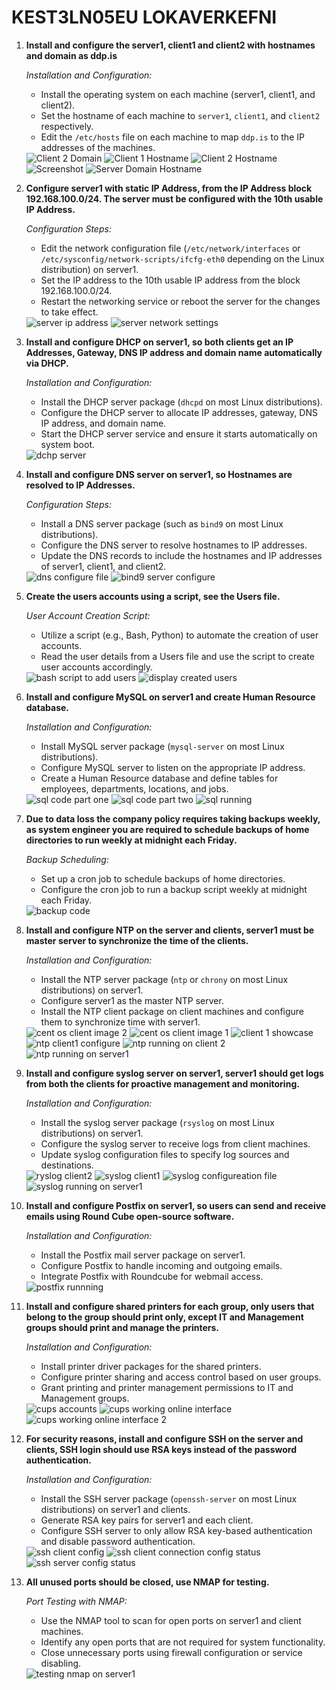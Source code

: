 # KEST3LN05EU LOKAVERKEFNI

1. **Install and configure the server1, client1 and client2 with hostnames and domain as ddp.is**

   *Installation and Configuration:*
   - Install the operating system on each machine (server1, client1, and client2).
   - Set the hostname of each machine to `server1`, `client1`, and `client2` respectively.
   - Edit the `/etc/hosts` file on each machine to map `ddp.is` to the IP addresses of the machines.

   <img src="image-archive/1. Install and configure the server1, client1 and client2 with hostnames and domain as ddp.is/client2-domain.png" alt="Client 2 Domain" style="max-width: 400px;">
   <img src="image-archive\1. Install and configure the server1, client1 and client2 with hostnames and domain as ddp.is\hosname-domin-client1.png" alt="Client 1 Hostname" style="max-width: 400px;">
   <img src="image-archive/1. Install and configure the server1, client1 and client2 with hostnames and domain as ddp.is/hostname-client2.png" alt="Client 2 Hostname" style="max-width: 400px;">
   <img src="image-archive/1. Install and configure the server1, client1 and client2 with hostnames and domain as ddp.is/Screenshot 2024-02-20 090252.png" alt="Screenshot" style="max-width: 400px;">
   <img src="image-archive/1. Install and configure the server1, client1 and client2 with hostnames and domain as ddp.is/Server-domain-hostname.png" alt="Server Domain Hostname" style="max-width: 400px;">

2. **Configure server1 with static IP Address, from the IP Address block 192.168.100.0/24. The server must be configured with the 10th usable IP Address.**

   *Configuration Steps:*
   - Edit the network configuration file (`/etc/network/interfaces` or `/etc/sysconfig/network-scripts/ifcfg-eth0` depending on the Linux distribution) on server1.
   - Set the IP address to the 10th usable IP address from the block 192.168.100.0/24.
   - Restart the networking service or reboot the server for the changes to take effect.

    <img src="image-archive\2. configure server1 with static IP Address\server-ip-a.png" alt="server ip address" style="max-width: 400px;">
    <img src="image-archive\2. configure server1 with static IP Address\Server-network.png" alt="server network settings" style="max-width: 400px;">

3. **Install and configure DHCP on server1, so both clients get an IP Addresses, Gateway, DNS IP address and domain name automatically via DHCP.**

   *Installation and Configuration:*
   - Install the DHCP server package (`dhcpd` on most Linux distributions).
   - Configure the DHCP server to allocate IP addresses, gateway, DNS IP address, and domain name.
   - Start the DHCP server service and ensure it starts automatically on system boot.

   <img src="image-archive\3. Install and configure DHCP on server1\Server-dhcp.png" alt="dchp server">

4. **Install and configure DNS server on server1, so Hostnames are resolved to IP Addresses.**

   *Configuration Steps:*
   - Install a DNS server package (such as `bind9` on most Linux distributions).
   - Configure the DNS server to resolve hostnames to IP addresses.
   - Update the DNS records to include the hostnames and IP addresses of server1, client1, and client2.

    <img src="image-archive\4. Install and configure DNS server on server1\dns-conf.png" alt="dns configure file" style="max-width: 400px;">
    <img src="image-archive\4. Install and configure DNS server on server1\dns.png" alt="bind9 server configure" style="max-width: 400px;">

5. **Create the users accounts using a script, see the Users file.**

   *User Account Creation Script:*
   - Utilize a script (e.g., Bash, Python) to automate the creation of user accounts.
   - Read the user details from a Users file and use the script to create user accounts accordingly.

   <img src="image-archive\5. Create the users accounts using a script\user-add.png" alt="bash script to add users" style="max-width: 400px;">
    <img src="image-archive\5. Create the users accounts using a script\users.png" alt="display created users" style="max-width: 400px;"> 


6. **Install and configure MySQL on server1 and create Human Resource database.**

   *Installation and Configuration:*
   - Install MySQL server package (`mysql-server` on most Linux distributions).
   - Configure MySQL server to listen on the appropriate IP address.
   - Create a Human Resource database and define tables for employees, departments, locations, and jobs.

   <img src="image-archive\6. Install and configure MySQL on server1 and create Human Resource database\sql-code.png" alt="sql code part one" style="max-width: 400px;">
   <img src="image-archive\6. Install and configure MySQL on server1 and create Human Resource database\sql-code2.png" alt="sql code part two" style="max-width: 400px;">
   <img src="image-archive\6. Install and configure MySQL on server1 and create Human Resource database\sql-running.png" alt="sql running" style="max-width: 400px;">

7. **Due to data loss the company policy requires taking backups weekly, as system engineer you are required to schedule backups of home directories to run weekly at midnight each Friday.**

   *Backup Scheduling:*
   - Set up a cron job to schedule backups of home directories.
   - Configure the cron job to run a backup script weekly at midnight each Friday.

   <img src="image-archive\7. Due to data loss the company policy requires taking backups weekly\backup.png" alt="backup code" style="max-width: 400px;">

8. **Install and configure NTP on the server and clients, server1 must be master server to synchronize the time of the clients.**

   *Installation and Configuration:*
   - Install the NTP server package (`ntp` or `chrony` on most Linux distributions) on server1.
   - Configure server1 as the master NTP server.
   - Install the NTP client package on client machines and configure them to synchronize time with server1.

   <img src="image-archive\8. Install and configure NTP on the server and clients\ntp-client-centos-2.png" alt="cent os client image 2" style="max-width: 400px;">
   <img src="image-archive\8. Install and configure NTP on the server and clients\ntp-client-centos.png" alt="cent os client image 1" style="max-width: 400px;">
   <img src="image-archive\8. Install and configure NTP on the server and clients\ntp-client1-showcase.png" alt="client 1 showcase" style="max-width: 400px;">
   <img src="image-archive\8. Install and configure NTP on the server and clients\ntp-client1.png" alt="ntp client1 configure" style="max-width: 400px;">
   <img src="image-archive\8. Install and configure NTP on the server and clients\ntp-running-client2.png" alt="ntp running on client 2" style="max-width: 400px;">
   <img src="image-archive\8. Install and configure NTP on the server and clients\ntp-server1.png" alt="ntp running on server1" style="max-width: 400px;">

9. **Install and configure syslog server on server1, server1 should get logs from both the clients for proactive management and monitoring.**

   *Installation and Configuration:*
   - Install the syslog server package (`rsyslog` on most Linux distributions) on server1.
   - Configure the syslog server to receive logs from client machines.
   - Update syslog configuration files to specify log sources and destinations.

   <img src="image-archive\9. Install and configure syslog server on server1\rsyslog_client2 .png" alt="ryslog client2" style="max-width: 400px;">
   <img src="image-archive\9. Install and configure syslog server on server1\syslog-client1.png" alt="syslog client1 " style="max-width: 400px;">
   <img src="image-archive\9. Install and configure syslog server on server1\syslog-configuration-file.png" alt="syslog configureation file" style="max-width: 400px;">
   <img src="image-archive\9. Install and configure syslog server on server1\syslog-server1-running.png" alt="syslog running on server1" style="max-width: 400px;">

10. **Install and configure Postfix on server1, so users can send and receive emails using Round Cube open-source software.**

    *Installation and Configuration:*
    - Install the Postfix mail server package on server1.
    - Configure Postfix to handle incoming and outgoing emails.
    - Integrate Postfix with Roundcube for webmail access.

    <img src="image-archive\10. Install and configure Postfix on server1\postfix.png" alt="postfix runnning" style="max-width: 400px;">

11. **Install and configure shared printers for each group, only users that belong to the group should print only, except IT and Management groups should print and manage the printers.**

    *Installation and Configuration:*
    - Install printer driver packages for the shared printers.
    - Configure printer sharing and access control based on user groups.
    - Grant printing and printer management permissions to IT and Management groups.

    <img src="image-archive\11. Install and configure shared printers for each group\cups-account.png" alt="cups accounts" style="max-width: 400px;">
    <img src="image-archive\11. Install and configure shared printers for each group\cups-working-online-interface.png" alt="cups working online interface" style="max-width: 400px;">
    <img src="image-archive\11. Install and configure shared printers for each group\cups-working-online-interface2.png" alt="cups working online interface 2" style="max-width: 400px;">

12. **For security reasons, install and configure SSH on the server and clients, SSH login should use RSA keys instead of the password authentication.**

    *Installation and Configuration:*
    - Install the SSH server package (`openssh-server` on most Linux distributions) on server1 and clients.
    - Generate RSA key pairs for server1 and each client.
    - Configure SSH server to only allow RSA key-based authentication and disable password authentication.

    <img src="image-archive\12. For security reasons, install and configure SSH on the server and clients\ssh-client-config.png" alt="ssh client config" style="max-width: 400px;">
    <img src="image-archive\12. For security reasons, install and configure SSH on the server and clients\ssh-client-connection-config-status.png" alt=" ssh client connection config status" style="max-width: 400px;">
    <img src="image-archive\12. For security reasons, install and configure SSH on the server and clients\ssh-server-config-status-connection.png" alt="ssh server config status" style="max-width: 400px;">

13. **All unused ports should be closed, use NMAP for testing.**

    *Port Testing with NMAP:*
    - Use the NMAP tool to scan for open ports on server1 and client machines.
    - Identify any open ports that are not required for system functionality.
    - Close unnecessary ports using firewall configuration or service disabling.

    <img src="image-archive\13. All unused ports should be closed, use NMAP for testing\nmap-test.png" alt=" testing nmap on server1" style="max-width: 400px;">
